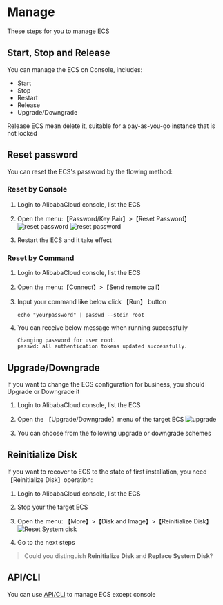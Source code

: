 # Manage

These steps for you to manage ECS

## Start, Stop and Release

You can manage the ECS on Console, includes:

- Start
- Stop
- Restart
- Release
- Upgrade/Downgrade

Release ECS mean delete it, suitable for a pay-as-you-go instance that is not locked

## Reset password

You can reset the ECS's password by the flowing method: 

### Reset by Console

1. Login to AlibabaCloud console, list the ECS

2. Open the menu:【Password/Key Pair】>【Reset Password】
   ![reset password](https://libs.websoft9.com/Websoft9/DocsPicture/en/aliyun/aliyun-resetpw-1-websoft9.png)
   ![reset password](https://libs.websoft9.com/Websoft9/DocsPicture/en/aliyun/aliyun-resetpw-2-websoft9.png)

3. Restart the ECS and it take effect

### Reset by Command

1. Login to AlibabaCloud console, list the ECS

2. Open the menu:【Connect】>【Send remote call】

3. Input your command like below click 【Run】 button
   ```
   echo "yourpassword" | passwd --stdin root  
   ```
4. You can receive below message when running successfully
   ```
   Changing password for user root.
   passwd: all authentication tokens updated successfully.
   ```

## Upgrade/Downgrade

If you want to change the ECS configuration for business, you should Upgrade or Downgrade it

1. Login to AlibabaCloud console, list the ECS

2. Open the 【Upgrade/Downgrade】menu of the target ECS
   ![upgrade](https://libs.websoft9.com/Websoft9/DocsPicture/en/aliyun/aliyun-changeecsconfigure-websoft9.png)

3. You can choose from the following upgrade or downgrade schemes

## Reinitialize Disk

If you want to recover to ECS to the state of first installation, you need 【Reinitialize Disk】operation: 

1. Login to AlibabaCloud console, list the ECS

2. Stop your the target ECS

2. Open the menu: 【More】>【Disk and Image】>【Reinitialize Disk】
   ![Reset System disk](https://libs.websoft9.com/Websoft9/DocsPicture/en/aliyun/aliyun-changesysdisk-websoft9.png)

3. Go to the next steps

> Could you distinguish **Reinitialize Disk** and **Replace System Disk**?

## API/CLI

You can use [API/CLI](https://next.api.aliyun.com/) to manage ECS except console